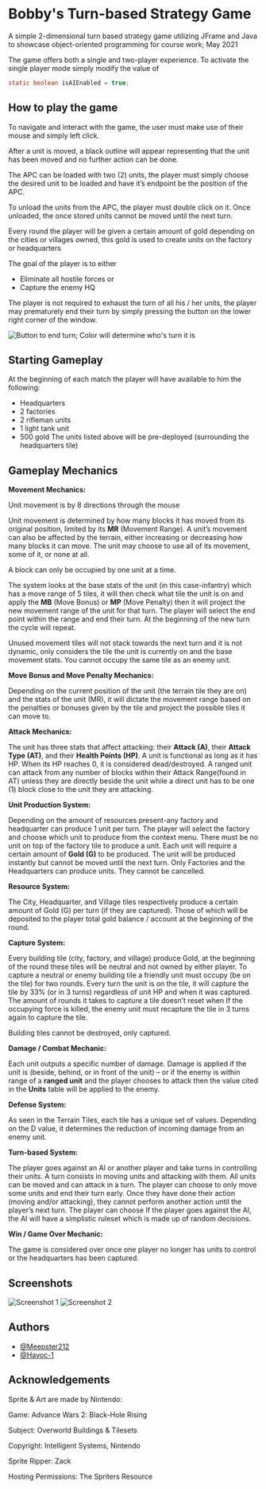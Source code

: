 
# Bobby's Turn-based Strategy Game

A simple 2-dimensional turn based strategy game utilizing JFrame and Java to showcase object-oriented programming for course work; May 2021

The game offers both a single and two-player experience.
To activate the single player mode simply modify the value of 

```Java
static boolean isAIEnabled = true;
```



## How to play the game

To navigate and interact with the game, the user must make use of their mouse and simply left click.

After a unit is moved, a black outline will appear representing that the unit has been moved and no further action can be done.

The APC can be loaded with two (2) units, the player must simply choose the desired unit to be loaded and have it’s endpoint be the position of the APC. 

To unload the units from the APC, the player must double click on it. Once unloaded, the once stored units cannot be moved until the next turn.

Every round the player will be given a certain amount of gold depending on the cities or villages owned, this gold is used to create units on the factory or headquarters

The goal of the player is to either
-	Eliminate all hostile forces or
-	Capture the enemy HQ

The player is not required to exhaust the turn of all his / her units, the player may prematurely end their turn by simply pressing the button on the lower right corner of the window.

![Button to end turn; Color will determine who's turn it is](https://user-images.githubusercontent.com/87105826/211251895-eb621e0e-f40c-4903-ac90-27cea738584b.png)

## Starting Gameplay

At the beginning of each match the player will have available to him the following:
- Headquarters
- 2 factories
- 2 rifleman units
- 1 light tank unit
- 500 gold
The units listed above will be pre-deployed (surrounding the headquarters tile)

## Gameplay Mechanics

**Movement Mechanics:**

Unit movement is by 8 directions through the mouse
 
Unit movement is determined by how many blocks it has moved from its original position, limited by its **MR** (Movement Range). A unit’s movement can also be affected by the terrain, either increasing or decreasing how many blocks it can move. The unit may choose to use all of its movement, some of it, or none at all.

A block can only be occupied by one unit at a time. 


The system looks at the base stats of the unit (in this case-infantry) which has a move range of 5 tiles, it will then check what tile the unit is on and apply the **MB** (Move Bonus) or **MP** (Move Penalty) then it will project the new movement range of the unit for that turn. The player will select the end point within the range and end their turn. At the beginning of the new turn the cycle will repeat.

Unused movement tiles will not stack towards the next turn and it is not dynamic, only considers the tile the unit is currently on and the base movement stats. You cannot occupy the same tile as an enemy unit.

**Move Bonus and Move Penalty Mechanics:**

Depending on the current position of the unit (the terrain tile they are on) and the stats of the unit (MR), it will dictate the movement range based on the penalties or bonuses given by the tile and project the possible tiles it can move to.

**Attack Mechanics:**

The unit has three stats that affect attacking: their **Attack (A)**, their **Attack Type (AT)**, and their **Health Points (HP)**. A unit is functional as long as it has HP. When its HP reaches 0, it is considered dead/destroyed. A ranged unit can attack from any number of blocks within their Attack Range(found in AT) unless they are directly beside the unit while a direct unit has to be one (1) block close to the unit they are attacking.

**Unit Production System:**

Depending on the amount of resources present-any factory and headquarter can produce 1 unit per turn. The player will select the factory and choose which unit to produce from the context menu.  There must be no unit on top of the factory tile to produce a unit. Each unit will require a certain amount of **Gold (G)** to be produced. The unit will be produced instantly but cannot be moved until the next turn.
Only Factories and the Headquarters can produce units. They cannot be cancelled.

**Resource System:**

The City, Headquarter, and Village tiles respectively produce a certain amount of Gold (G) per turn (if they are captured). Those of which will be deposited to the player total gold balance / account at the beginning of the round.

**Capture System:**

Every building tile (city, factory, and village) produce Gold, at the beginning of the round these tiles will be neutral and not owned by either player. To capture a neutral or enemy building tile a friendly unit must occupy (be on the tile) for two rounds. Every turn the unit is on the tile, it will capture the tile by 33% (or in 3 turns) regardless of unit HP and when it was captured. The amount of rounds it takes to capture a tile doesn’t reset when 
If the occupying force is killed, the enemy unit must recapture the tile in 3 turns again to capture the tile.

Building tiles cannot be destroyed, only captured.


**Damage / Combat Mechanic:**

Each unit outputs a specific number of damage. Damage is applied if the unit is (beside, behind, or in front of the unit) – or if the enemy is within range of a **ranged unit** and the player chooses to attack then the value cited in the **Units** table will be applied to the enemy.

**Defense System:**

As seen in the Terrain Tiles, each tile has a unique set of values. Depending on the D value, it determines the reduction of incoming damage from an enemy unit.

**Turn-based System:**

The player goes against an AI or another player and take turns in controlling their units. A turn consists in moving units and attacking with them. All units can be moved and can attack in a turn. The player can choose to only move some units and end their turn early. Once they have done their action (moving and/or attacking), they cannot perform another action until the player’s next turn. The player can choose If the player goes against the AI, the AI will have a simplistic ruleset which is made up of random decisions.

**Win / Game Over Mechanic:**

The game is considered over once one player no longer has units to control or the headquarters has been captured. 

## Screenshots
![Screenshot 1](https://user-images.githubusercontent.com/87105826/211251933-941ccc91-56e4-4d9e-88e5-ebe5d60e6a72.png)
![Screenshot 2](https://user-images.githubusercontent.com/87105826/211251938-4bac7868-232c-4b0b-82b5-a2ee4c2c07f0.png)



## Authors

- [@Meepster212](https://github.com/Meepster212)
- [@Havoc-1](https://github.com/Havoc-1)
## Acknowledgements

Sprite & Art are made by Nintendo:

Game: Advance Wars 2: Black-Hole Rising

Subject: Overworld Buildings & Tilesets

Copyright: Intelligent Systems, Nintendo

Sprite Ripper: Zack

Hosting Permissions: The Spriters Resource



